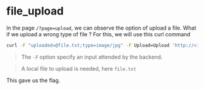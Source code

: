 # file_upload

In the page `/?page=upload`, we can observe the option of upload a file.
What if we upload a wrong type of file ? For this, we will use this curl command

```bash
curl -F "uploaded=@file.txt;type=image/jpg" -F Upload=Upload 'http://<ip>/?page=upload'
```

> The  `-F` option specify an input attended by the backend.

> A local file to upload is needed, here `file.txt`

This gave us the flag.
